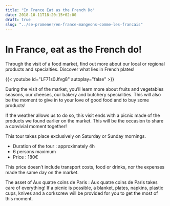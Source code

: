 ```yaml
---
title: "In France Eat as the French Do"
date: 2018-10-11T18:20:15+02:00
draft: true
slug: "../se-promener/en-france-mangeons-comme-les-francais"
---
```


# In France, eat as the French do!

Through the visit of a food market, find out more about our local or regional products and specialties. Discover what lies in French plates!

{{< youtube id="LF71s0Jfvg8" autoplay="false" >}}

During the visit of the market, you’ll learn more about fruits and vegetables seasons, our cheeses, our bakery and butchery specialities. This will also be the moment to give in to your love of good food and to buy some products!

If the weather allows us to do so, this visit ends with a picnic made of the products we found earlier on the market. This will be the occasion to share a convivial moment together!

This tour takes place exclusively on Saturday or Sunday mornings.

* Duration of the tour : approximately 4h
* 6 persons maximum
* Price : 180€

This price doesn’t include transport costs, food or drinks, nor the expenses made the same day on the market.

The asset of Aux quatre coins de Paris : Aux quatre coins de Paris takes care of everything! If a picnic is possible, a blanket, plates, napkins, plastic cups, knives and a corkscrew will be provided for you to get the most of this moment.